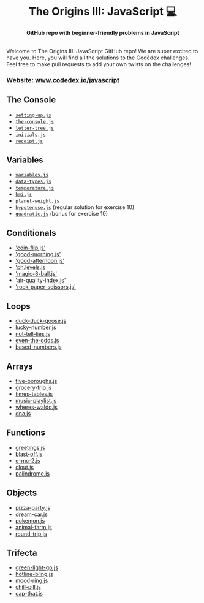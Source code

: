 <div align="center">
  <br>
  <h1>The Origins III: JavaScript 💻</h1>
  <strong>GitHub repo with beginner-friendly problems in JavaScript</strong>
</div>
<br>

Welcome to The Origins III: JavaScript GitHub repo! We are super excited to have you. Here, you will find all the solutions to the Codédex challenges. Feel free to make pull requests to add your own twists on the challenges!

### Website: www.codedex.io/javascript

## The Console

- [`setting-up.js`](https://github.com/codedex-io/javascript-101/blob/main/1-the-console/01-setting-up.js)
- [`the-console.js`](https://github.com/codedex-io/javascript-101/blob/main/1-the-console/02-the-console.js)
- [`letter-tree.js`](https://github.com/codedex-io/javascript-101/blob/main/1-the-console/03-letter-tree.js)
- [`initials.js`](https://github.com/codedex-io/javascript-101/blob/main/1-the-console/04-initials.js)
- [`receipt.js`](https://github.com/codedex-io/javascript-101/blob/main/1-the-console/05-receipt.js)

## Variables

- [`variables.js`](https://github.com/codedex-io/javascript-101/blob/main/2-variables/06-variables.js)
- [`data-types.js`](https://github.com/codedex-io/javascript-101/blob/main/2-variables/07-data-types.js)
- [`temperature.js`](https://github.com/codedex-io/javascript-101/blob/main/2-variables/08-temperature.js)
- [`bmi.js`](https://github.com/codedex-io/javascript-101/blob/main/2-variables/09-bmi.js)
- [`planet-weight.js`](https://github.com/codedex-io/javascript-101/blob/main/2-variables/10-planet-weight.js)
- [`hypotenuse.js`](https://github.com/codedex-io/javascript-101/blob/main/2-variables/10-hypotenuse.js) (regular solution for exercise 10)
- [`quadratic.js`](https://github.com/codedex-io/javascript-101/blob/main/2-variables/10-quadratic.js) (bonus for exercise 10)

## Conditionals

- ['coin-flip.js'](./3-conditionals/11-coin-flip.js)
- ['good-morning.js'](./3-conditionals/12-good-morning.js)
- ['good-afternoon.js'](./3-conditionals/13-good-afternoon.js)
- ['ph.levels.js](./3-conditionals/14-ph-levels.js)
- ['magic-8-ball.js'](./3-conditionals/15-magic-8-ball.js)
- ['air-quality-index.js'](./3-conditionals/16-air-quality-index.js)
- ['rock-paper-scissors.js'](./3-conditionals/17-rock-paper-scissors.js)

## Loops

- [duck-duck-goose.js](./4-loops/18-duck-duck-goose.js)
- [lucky-number.js](./4-loops/19-lucky-number.js)
- [not-tell-lies.js](./4-loops/20-not-tell-lies.js)
- [even-the-odds.js](./4-loops/21-even-the-odds.js)
- [based-numbers.js](./4-loops/22-based-numbers.js)

## Arrays

- [five-boroughs.js](./5-arrays/23-five-boroughs.js)
- [grocery-trip.js](./5-arrays/24-grocery-trip.js)
- [times-tables.js](./5-arrays/25-times-tables.js)
- [music-playlist.js](./5-arrays/26-music-playlist.js)
- [wheres-waldo.js](./5-arrays/27-wheres-waldo.js)
- [dna.js](./5-arrays/28-dna.js)

## Functions

- [greetings.js](./6-functions/29-greetings.js)
- [blast-off.js](./6-functions/30-blast-off.js)
- [e-mc-2.js](./6-functions/31-e-mc-2.js)
- [clout.js](./6-functions/32-clout.js)
- [palindrome.js](./6-functions/33-palindrome.js)

## Objects

- [pizza-party.js](./7-objects/34-pizza-party.js)
- [dream-car.js](./7-objects/35-dream-car.js)
- [pokemon.js](./7-objects/36-pokemon.js)
- [animal-farm.js](./7-objects/37-animal-farm.js)
- [round-trip.js](./7-objects/38-round-trip.js)

## Trifecta

- [green-light-go.js](./8-trifecta/39-green-light-go.js)
- [hotline-bling.js](./8-trifecta/41-hotline-bling.js)
- [mood-ring.js](./8-trifecta/42-mood-ring.js)
- [chill-pill.js](./8-trifecta/43-chill-pill.js)
- [cap-that.js](./8-trifecta/44-cap-that.js)

